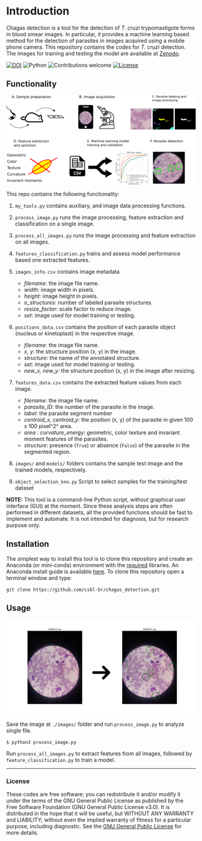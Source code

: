 # Introduction

Chagas detection is a tool for the detection of _T. cruzi_ trypomastigote forms in blood smear images. In particular, it provides a machine learning based method for the detection of parasites in images acquired using a mobile phone camera. This repository contains the codes for _T. cruzi_ detection. The images for training and testing the model are available at [Zenodo](https://doi.org/10.5281/zenodo.5123062).

[![DOI](https://zenodo.org/badge/DOI/10.5281/zenodo.5123062.svg)](https://doi.org/10.5281/zenodo.5123062)
![Python](https://img.shields.io/badge/python-v3.8-blue.svg)
![Contributions welcome](https://img.shields.io/badge/contributions-welcome-orange.svg)
[![License](https://img.shields.io/badge/license-GPL3.0-blue.svg)](https://www.gnu.org/licenses/gpl-3.0.en.html)

<!---
To refer to this particular tool or image dataset in a publication, please cite:

> **ADD CITATION HERE!.**
--->

## Functionality

![_T. cruzi_ detection image analysis pipeline.](figures/fig1.png)

This repo contains the following functionality:

1. `my_tools.py` contains auxiliary, and image data processing functions.
2. `process_image.py` runs the image processing, feature extraction and classification on a single image.
3. `process_all_images.py` runs the image processing and feature extraction on all images.
4. `features_classification.py` trains and assess model performance based one extracted features.
5. `images_info.csv` contains image metadata
	+ _filename_: the image file name.
	+ _width_: image width in pixels.
	+ _height_: image height in pixels.
	+ _n_structures_: number of labeled parasite structures.
	+ _resize_factor_: scale factor to reduce image.
	+ _set_: image used for model training or testing.

6. `positions_data.csv` contains the position of each parasite object (nucleus or kinetoplast) in the respective image.
	+ _filename_: the image file name.
	+ _x, y_: the structure position (x, y) in the image.
	+ _structure_: the name of the annotated structure.
	+ _set_: image used for model training or testing.
	+ _new_x, new_y_: the structure position (x, y) in the image after resizing.

7. `features_data.csv` contains the extracted feature values from each image.
	+ _filename_: the image file name.
	+ _parasite_ID_: the number of the parasite in the image.
	+ _label_: the parasite segment number
	+ _centroid_x, centroid_y_: the position (x, y) of the parasite in given 100 x 100 pixel^2^ area.
	+ _area : curvature_energy_: geometric, color texture and invariant moment features of the parasites.
	+ _structure_: presence (`True`) or absence (`False`) of the parasite in the segmented region.

8. `images/` and `models/` folders contains the sample test image and the trained models, respectively.
9. `object_selection_knn.py` Script to select samples for the training/test dataset 

**NOTE:** This tool is a command-line Python script, without graphical user interface (GUI) at the moment. Since these analysis steps are often performed in different datasets, all the provided functions should be fast to implement and automate. It is not intended for diagnosis, but for research purpose only.

## Installation

The simplest way to install this tool is to clone this repository and create an Anaconda (or mini-conda) environment with the [required](./requirements.txt) libraries. An Anaconda install guide is available [here](https://docs.anaconda.com/anaconda/install/). To clone this repository open a terminal window and type:

```
git clone https://github.com/csbl-br/chagas_detection.git
```

## Usage

![Example of detection _T. cruzi_ in low-resolution image.](figures/fig2.png)

Save the image at `./images/` folder and run `process_image.py` to analyze single file.


```
$ python3 process_image.py
```

Run `process_all_images.py` to extract features from all images, followed by `feature_classification.py` to train a model.

***
### License
These codes are free software; you can redistribute it and/or modify it under the terms of the GNU General Public License as published by the Free Software Foundation (GNU General Public License v3.0). It is distributed in the hope that it will be useful, but WITHOUT ANY WARRANTY and LIABILITY; without even the implied warranty of fitness for a particular purpose, including diagnostic. See the [GNU General Public License](./LICENSE) for more details.
